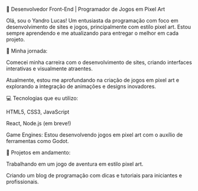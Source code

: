 👾 Desenvolvedor Front-End | Programador de Jogos em Pixel Art

Olá, sou o Yandro Lucas! Um entusiasta da programação com foco em desenvolvimento de sites e jogos, principalmente com estilo pixel art. Estou sempre aprendendo e me atualizando para entregar o melhor em cada projeto.

🚀 Minha jornada:

Comecei minha carreira com o desenvolvimento de sites, criando interfaces interativas e visualmente atraentes.

Atualmente, estou me aprofundando na criação de jogos em pixel art e explorando a integração de animações e designs inovadores.

💻 Tecnologias que eu utilizo:

HTML5, CSS3, JavaScript

React, Node.js (em breve!)

Game Engines: Estou desenvolvendo jogos em pixel art com o auxílio de ferramentas como Godot.

🌱 Projetos em andamento:

Trabalhando em um jogo de aventura em estilo pixel art.

Criando um blog de programação com dicas e tutoriais para iniciantes e profissionais.
